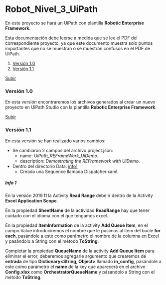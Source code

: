 ﻿<a name="top"></a>

# Robot_Nivel_3_UiPath

En este proyecto se hará un UiPath con plantilla **Robotic Enterprise Framework**.

Esta documentación debe leerse a medida que se lee el PDF del correspondiente proyecto, ya que este documento muestra solo puntos importantes que no se muestran o se muestran confusos en el PDF de UiPath.

1. [Versión 1.0](#1dot0version)
2. [Versión 1.1](#1dot1version)

[Subir](#top)

<a name="1dot0version"></a>

### Versión 1.0

En esta versión encontraremos los archivos generados al crear un nuevo proyecto en UiPath Studio con la plantilla **Robotic Enterprise Framework**.

[Subir](#top)

<a name="1dot1version"></a>

### Versión 1.1

En esta versión se han realizado varios cambios:

- Se cambiaron 2 campos del archivo project.json:
    - name: *UiPath_REFrameWork_UiDemo*.
    - description: *Demostrating the REFramework with UiDemo*.
- Dentro del directorio Data: [info1](#info1)
    - Creada una Sequence llamada Dispatcher.xaml.

<a name="info1"></a>

##### Info 1

En la versión 2019.11 la Activity **Read Range** debe ir dentro de la Activity **Excel Application Scope**.

En la propiedad **SheetName** de la actividad **ReadRange** hay que tener cuidado con el idioma con el que tengamos excel.

En la propiedad **ItemInformation** de la activity **Add Queue Item**, en el campo Value introduciremos el nombre que le pusimos al item del bucle **for each**, pasándole a este como parámetro el nombre de la columna en Excel y pasándolo a String con el método **ToString**.

Completar la propiedad **QueueName** de la activity **Add Queue Item** para eliminar el error, deberemos agregarle argumento que crearemos de **entrada** de tipo **Dictionary<String, Object>** llamado **in_config**, pasándole a este como parámetro el **name** de la key que aparecerá en el archivo **Config.xlsx** como **OrchestratorQueueName** y pásandolo a String con el método **ToString**.